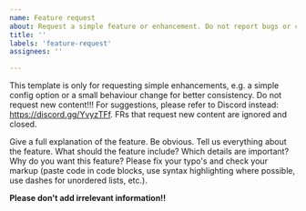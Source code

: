 ```yaml
---
name: Feature request
about: Request a simple feature or enhancement. Do not report bugs or crashes using this template! For suggestions, refer to [Discord](https://discord.gg/YvyzTFf).
title: ''
labels: 'feature-request'
assignees: ''

---
```


This template is only for requesting simple enhancements, e.g. a simple config option or a small behaviour change for better consistency. Do not request new content!!! For suggestions, please refer to Discord instead: https://discord.gg/YvyzTFf. FRs that request new content are ignored and closed.

Give a full explanation of the feature. Be obvious. Tell us everything about the feature. What should the feature include? Which details are important? Why do you want this feature? Please fix your typo's and check your markup (paste code in code blocks, use syntax highlighting where possible, use dashes for unordered lists, etc.).

**Please don't add irrelevant information!!** 

